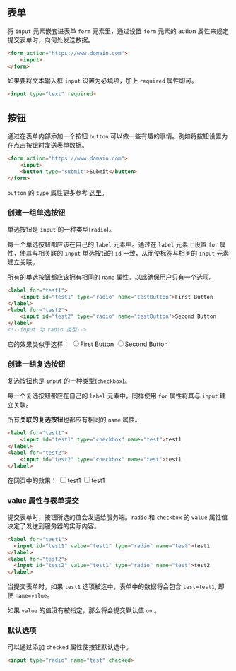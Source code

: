 ## 表单

将 `input` 元素嵌套进表单 `form` 元素里，通过设置 `form` 元素的 action 属性来规定提交表单时，向何处发送数据。

```html
<form action="https://www.domain.com">
    <input>
</form>
```

如果要将文本输入框 `input` 设置为必填项，加上 `required` 属性即可。

```html
<input type="text" required>
```

## 按钮

通过在表单内部添加一个按钮 `button` 可以做一些有趣的事情。例如将按钮设置为在点击按钮时发送表单数据。

```html
<form action="https://www.domain.com">
    <input>
    <button type="submit">Submit</button>
</form>
```

`button` 的 `type` 属性更多参考 <a href="https://developer.mozilla.org/zh-CN/docs/Web/HTML/Element/button#attr-type" target="_blank">这里</a>。

### 创建一组单选按钮

单选按钮是 `input` 的一种类型(`radio`)。

每一个单选按钮都应该在自己的 `label` 元素中。通过在 `label` 元素上设置 `for` 属性，使其与相关联的 `input` 单选按钮的 `id` 一致，从而使标签与相关的 `input` 元素建立关联。

所有的单选按钮都应该拥有相同的 `name` 属性。以此确保用户只有一个选项。

```html
<label for="test1">
    <input id="test1" type="radio" name="testButton">First Button
</label>
<label for="test2">
    <input id="test2" type="radio" name="testButton">Second Button
</label>
<!--input 为 radio 类型-->
```

它的效果类似于这样：
<label for="test1">
    <input id="test1" type="radio" name="testButton">First Button
</label>
<label for="test2">
    <input id="test2" type="radio" name="testButton">Second Button
</label>

### 创建一组复选按钮

复选按钮也是 `input` 的一种类型(`checkbox`)。

每一个复选按钮都应在自己的 `label` 元素中。同样使用 `for` 属性将其与 `input` 建立关联。

所有**关联的复选按钮**也都应有相同的 `name` 属性。

```html
<label for="test1">
    <input id="test1" type="checkbox" name="test">test1
</label>
<label for="test2">
    <input id="test2" type="checkbox" name="test">test1
</label>
```

在网页中的效果：
<label for="test1">
    <input id="test1" type="checkbox" name="test">test1
</label>
<label for="test2">
    <input id="test2" type="checkbox" name="test">test1
</label>

### value 属性与表单提交

提交表单时，按钮所选的值会发送给服务端。`radio` 和 `checkbox` 的 `value` 属性值决定了发送到服务器的实际内容。

```html
<label for="test1">
  <input id="test1" value="test1" type="radio" name="test">test1
</label>
<label for="test2">
  <input id="test2" value="test1" type="radio" name="test">test2
</label>
```

当提交表单时，如果 `test1` 选项被选中，表单中的数据将会包含 `test=test1`, 即使 `name=value`。

如果 `value` 的值没有被指定，那么将会提交默认值 `on` 。

### 默认选项

可以通过添加 `checked` 属性使按钮默认选中。

```html
<input type="radio" name="test" checked>
```






